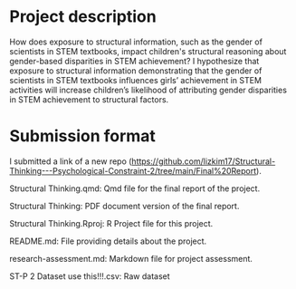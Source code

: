 # Project description

How does exposure to structural information, such as the gender of scientists in STEM textbooks, impact children's structural reasoning about gender-based disparities in STEM achievement? I hypothesize that exposure to structural information demonstrating that the gender of scientists in STEM textbooks influences girls’ achievement in STEM activities will increase children’s likelihood of attributing gender disparities in STEM achievement to structural factors.

# Submission format

I submitted a link of a new repo (<https://github.com/lizkim17/Structural-Thinking---Psychological-Constraint-2/tree/main/Final%20Report>).

Structural Thinking.qmd: Qmd file for the final report of the project.

Structural Thinking: PDF document version of the final report.

Structural Thinking.Rproj: R Project file for this project.

README.md: File providing details about the project.

research-assessment.md: Markdown file for project assessment.

ST-P 2 Dataset use this!!!.csv: Raw dataset
